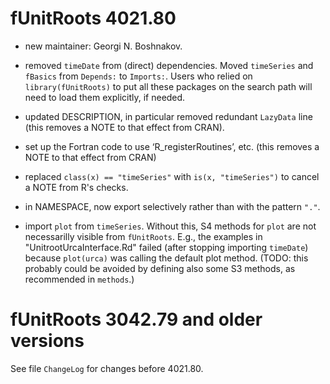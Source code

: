 # fUnitRoots 4021.80

- new maintainer: Georgi N. Boshnakov.

- removed `timeDate` from (direct) dependencies. Moved `timeSeries` and
  `fBasics` from `Depends:` to `Imports:`. Users who relied on
  `library(fUnitRoots)` to put all these packages on the search path will need
  to load them explicitly, if needed.

- updated DESCRIPTION, in particular removed redundant `LazyData` line (this
  removes a NOTE to that effect from CRAN).

- set up the Fortran code to use ‘R_registerRoutines’, etc. (this
  removes a NOTE to that effect from CRAN)

- replaced `class(x) == "timeSeries"` with `is(x, "timeSeries")` to cancel a
  NOTE from R's checks.

- in NAMESPACE, now export selectively rather than with the pattern `"."`.

- import `plot` from `timeSeries`. Without this, S4 methods for `plot` are not
  necessarilly visible from `fUnitRoots`.  E.g., the examples in
  "UnitrootUrcaInterface.Rd" failed (after stopping importing `timeDate`)
  because `plot(urca)` was calling the default plot method. (TODO: this probably
  could be avoided by defining also some S3 methods, as recommended in
  `methods`.)
  

# fUnitRoots 3042.79 and older versions

  See file `ChangeLog` for changes before 4021.80.

